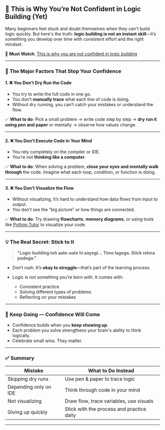 

## 🧠 **This is Why You’re Not Confident in Logic Building (Yet)**

Many beginners feel stuck and doubt themselves when they can't build logic quickly. But here's the truth: **logic building is not an instant skill**—it’s something you develop over time with consistent effort and the right mindset.

🎥 **Must Watch**: [This is why you are not confident in logic building](https://www.youtube.com/watch?v=-8UsDtDsSfw)

---

### 🚨 **The Major Factors That Stop Your Confidence**

#### 1. ❌ **You Don’t Dry Run the Code**

* You try to write the full code in one go.
* You don’t **manually trace** what each line of code is doing.
* Without dry running, you can’t catch your mistakes or understand the flow.

✅ **What to do**:
Pick a small problem → write code step by step → **dry run it using pen and paper** or mentally → observe how values change.

---

#### 2. ❌ **You Don’t Execute Code in Your Mind**

* You rely completely on the compiler or IDE.
* You’re not **thinking like a computer**.

✅ **What to do**:
When solving a problem, **close your eyes and mentally walk through** the code. Imagine what each loop, condition, or function is doing.

---

#### 3. ❌ **You Don’t Visualize the Flow**

* Without visualizing, it’s hard to understand how data flows from input to output.
* You don’t see the “big picture” or how things are connected.

✅ **What to do**:
Try drawing **flowcharts**, **memory diagrams**, or using tools like [Python Tutor](http://pythontutor.com/) to visualize your code.

---

### 💡 **The Real Secret: Stick to It**

> **"Logic building toh aate-aate hi aayegi... Time lagega. Stick rehna padega."**

* Don’t rush. It’s **okay to struggle**—that’s part of the learning process.
* Logic is not something you’re born with. It comes with:

  * Consistent practice
  * Solving different types of problems
  * Reflecting on your mistakes

---

### 🌱 **Keep Going — Confidence Will Come**

* Confidence builds when you **keep showing up**.
* Each problem you solve strengthens your brain's ability to think logically.
* Celebrate small wins. They matter.

---

### ✅ Summary

| Mistake               | What to Do Instead                        |
| --------------------- | ----------------------------------------- |
| Skipping dry runs     | Use pen & paper to trace logic            |
| Depending only on IDE | Think through code in your mind           |
| Not visualizing       | Draw flow, trace variables, use visuals   |
| Giving up quickly     | Stick with the process and practice daily |


---
